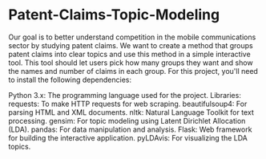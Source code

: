 # Patent-Claims-Topic-Modeling
Our goal is to better understand competition in the mobile communications sector by studying patent claims. We want to create a method that groups patent claims into clear topics and use this method in a simple interactive tool. This tool should let users pick how many groups they want and show the names and number of claims in each group.
For this project, you'll need to install the following dependencies:

Python 3.x: The programming language used for the project.
Libraries:
requests: To make HTTP requests for web scraping.
beautifulsoup4: For parsing HTML and XML documents.
nltk: Natural Language Toolkit for text processing.
gensim: For topic modeling using Latent Dirichlet Allocation (LDA).
pandas: For data manipulation and analysis.
Flask: Web framework for building the interactive application.
pyLDAvis: For visualizing the LDA topics.
